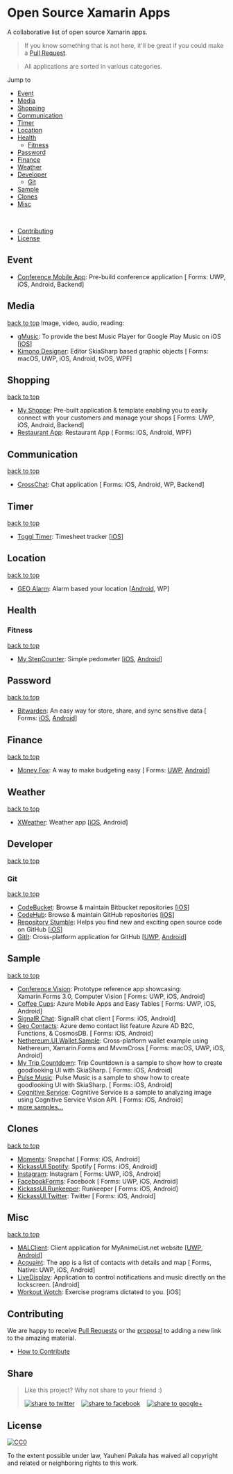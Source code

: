 # Open Source Xamarin Apps

A collaborative list of open source Xamarin apps.

> If you know something that is not here, it'll be great if you could make a [Pull Request](https://github.com/wcoder/open-source-xamarin-apps/compare).

> All applications are sorted in various categories.

Jump to

- [Event](#event)
- [Media](#media)
- [Shopping](#shopping)
- [Communication](#communication)
- [Timer](#timer)
- [Location](#location)
- [Health](#health)
  - [Fitness](#fitness)
- [Password](#password)
- [Finance](#finance)
- [Weather](#weather)
- [Developer](#developer) 
  - [Git](#git)
- [Sample](#sample)
- [Clones](#clones)
- [Misc](#misc)

&nbsp;

- [Contributing](#contributing)
- [License](#license)

## Event

- [Conference Mobile App](https://github.com/xamarinhq/app-conference): Pre-build conference application [ Forms: UWP, iOS, Android, Backend]

## Media

[back to top](#readme) Image, video, audio, reading:

- [gMusic](https://github.com/Clancey/gMusic): To provide the best Music Player for Google Play Music on iOS [[iOS](https://itunes.apple.com/app/id708727021)]
- [Kimono Designer](https://github.com/xamarin/KimonoDesigner): Editor SkiaSharp based graphic objects [ Forms: macOS, UWP, iOS, Android, tvOS, WPF]

## Shopping

[back to top](#readme)

- [My Shoppe](https://github.com/xamarinhq/app-myshoppe): Pre-built application & template enabling you to easily connect with your customers and manage your shops [ Forms: UWP, iOS, Android, Backend]
- [Restaurant App](https://github.com/Jurabek/Restaurant-App): Restaurant App ( Forms: iOS, Android, WPF)

## Communication

[back to top](#readme)

- [CrossChat](https://github.com/EgorBo/CrossChat-Xamarin.Forms): Chat application [ Forms: iOS, Android, WP, Backend]

## Timer

[back to top](#readme)

- [Toggl Timer](https://github.com/toggl/mobileapp): Timesheet tracker [[iOS](https://itunes.apple.com/tr/app/toggl/id1291898086)]

## Location

[back to top](#readme)

- [GEO Alarm](https://github.com/foxanna/SimpleLocationAlarm): Alarm based your location [[Android](https://play.google.com/store/apps/details?id=simplelocationalarm.droid), WP]

## Health

### Fitness

[back to top](#readme)

- [My StepCounter](https://github.com/MikeCodesDotNET/My-StepCounter): Simple pedometer [[iOS](https://itunes.apple.com/app/id789817499), [Android](https://play.google.com/store/apps/details?id=com.refractored.mystepcounter)]

## Password

[back to top](#readme)

- [Bitwarden](https://github.com/bitwarden/mobile): An easy way for store, share, and sync sensitive data [ Forms: [iOS](https://itunes.apple.com/app/id1137397744), [Android](https://play.google.com/store/apps/details?id=com.x8bit.bitwarden)]

## Finance

[back to top](#readme)

- [Money Fox](https://github.com/MoneyFox/MoneyFox): A way to make budgeting easy [ Forms: [UWP](https://www.microsoft.com/store/apps/9nblggh6ck9d), [Android](https://play.google.com/store/apps/details?id=com.applysolutions.moneyfox)]

## Weather

[back to top](#readme)

- [XWeather](https://github.com/colbylwilliams/XWeather): Weather app [[iOS](https://itunes.apple.com/app/id1229497627), Android]

## Developer

[back to top](#readme)

### Git 
 
[back to top](#readme) 

- [CodeBucket](https://github.com/thedillonb/CodeBucket): Browse & maintain Bitbucket repositories [[iOS](https://itunes.apple.com/app/id551531422)]
- [CodeHub](https://github.com/CodeHubApp/CodeHub): Browse & maintain GitHub repositories [[iOS](https://itunes.apple.com/app/id707173885)]
- [Repository Stumble](https://github.com/thedillonb/RepoStumble): Helps you find new and exciting open source code on GitHub [[iOS](https://itunes.apple.com/app/id761416981)]
- [GitIt](https://github.com/prajjwaldimri/GithubXamarin): Cross-platform application for GitHub [[UWP](https://www.microsoft.com/store/apps/9nblggh40hv7?ocid=badge), [Android](https://play.google.com/store/apps/details?id=com.prajjwal.gitit)]

## Sample

[back to top](#readme)

- [Conference Vision](https://github.com/Microsoft/ConferenceVision): Prototype reference app showcasing: Xamarin.Forms 3.0, Computer Vision [ Forms: UWP, iOS, Android]
- [Coffee Cups](https://github.com/jamesmontemagno/app-coffeecups): Azure Mobile Apps and Easy Tables [ Forms: UWP, iOS, Android]
- [SignalR Chat](https://github.com/IncredibleWeb/Xamarin-Forms-Chat-Client): SignalR chat client [ Forms: iOS, Android]
- [Geo Contacts](https://github.com/xamarinhq/app-geocontacts): Azure demo contact list feature Azure AD B2C, Functions, & CosmosDB. [ Forms: iOS, Android]
- [Nethereum.UI.Wallet.Sample](https://github.com/Nethereum/Nethereum.UI.Wallet.Sample): Cross-platform wallet example using Nethereum, Xamarin.Forms and MvvmCross [ Forms: macOS, UWP, iOS, Android]
- [My Trip Countdown](https://github.com/jsuarezruiz/MyTripCountdown): Trip Countdown is a sample to show how to create goodlooking UI with SkiaSharp. [ Forms: iOS, Android]
- [Pulse Music](https://github.com/jsuarezruiz/PulseMusic): Pulse Music is a sample to show how to create goodlooking UI with SkiaSharp. [ Forms: iOS, Android]
- [Cognitive Service](https://github.com/susairajs/XamarinCognitiveService_Vision): Cognitive Service is a sample to analyzing image using Cognitive Service Vision API. [ Forms: iOS, Android]
- [more samples...](https://github.com/xamarin/mobile-samples)

## Clones

[back to top](#readme)

- [Moments](https://github.com/pierceboggan/Moments): Snapchat [ Forms: iOS, Android]
- [KickassUI.Spotify](https://github.com/sthewissen/KickassUI.Spotify): Spotify [ Forms: iOS, Android]
- [Instagram](https://github.com/adamped/Instagram): Instagram [ Forms: UWP, iOS, Android]
- [FacebookForms](https://github.com/XAM-Consulting/FacebookForms): Facebook [ Forms: UWP, iOS, Android]
- [KickassUI.Runkeeper](https://github.com/sthewissen/KickassUI.Runkeeper): Runkeeper [ Forms: iOS, Android]
- [KickassUI.Twitter](https://github.com/sthewissen/KickassUI.Twitter): Twitter [ Forms: iOS, Android]

## Misc

[back to top](#readme)

- [MALClient](https://github.com/Drutol/MALClient): Client application for MyAnimeList.net website [[UWP](https://www.microsoft.com/store/apps/9nblggh5f3bl?ocid=badge), [Android](https://play.google.com/store/apps/details?id=com.drutol.malclient)]
- [Acquaint](https://github.com/xamarinhq/app-acquaint): The app is a list of contacts with details and map [ Forms, Native: UWP, iOS, Android]
- [LiveDisplay](https://github.com/CarlosACepeda/LiveDisplay): Application to control notifications and music directly on the lockscreen. [Android]
- [Workout Wotch](https://github.com/kentcb/WorkoutWotch): Exercise programs dictated to you. [iOS]

## Contributing

We are happy to receive [Pull Requests](https://github.com/wcoder/open-source-xamarin-apps/compare) or the [proposal](https://github.com/wcoder/open-source-xamarin-apps/issues/new?template=propose-to-add-app.md) to adding a new link to the amazing material.

- [How to Contribute](/CONTRIBUTING.md)

## Share  
> Like this project? Why not share to your friend :)  
>   
> <a href="https://twitter.com/intent/tweet?text=Look%20at%20this%20nice%20project,%20a%20collection%20of%20%23Xamarin%20open%20source%20apps.%20Made%20by%20@evgeniypakalo.%20https://github.com/wcoder/open-source-xamarin-apps" target="_blank" title="share to twitter" style="width:100%"><img src="http://i.imgur.com/GlSWEr7.png" title="share to twitter"/></a>&nbsp;&nbsp;&nbsp;&nbsp;<a href="https://www.facebook.com/sharer/sharer.php?u=https://github.com/wcoder/open-source-xamarin-apps" target="_blank" title="share to facebook" style="width:100%"><img src="http://i.imgur.com/0evE2QJ.png" title="share to facebook"/></a>&nbsp;&nbsp;&nbsp;&nbsp;<a href="https://plus.google.com/share?url=https://github.com/wcoder/open-source-xamarin-apps" target="_blank" title="share to google+" style="width:100%"><img src="http://i.imgur.com/zvDBPqj.png" title="share to google+"/></a>

## License

[![CC0](https://licensebuttons.net/p/zero/1.0/88x31.png)](https://creativecommons.org/publicdomain/zero/1.0/)

To the extent possible under law, Yauheni Pakala has waived all copyright and related or neighboring rights to this work.
